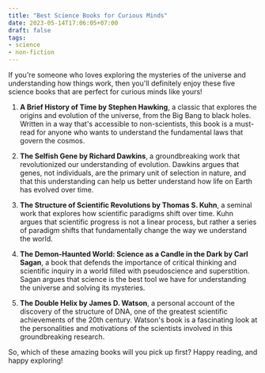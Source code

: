 ```yaml
---
title: "Best Science Books for Curious Minds"
date: 2023-05-14T17:06:05+07:00
draft: false
tags: 
- science
- non-fiction
---
```


If you're someone who loves exploring the mysteries of the universe and understanding how things work, then you'll definitely enjoy these five science books that are perfect for curious minds like yours!

1. **A Brief History of Time by Stephen Hawking**, a classic that explores the origins and evolution of the universe, from the Big Bang to black holes. Written in a way that's accessible to non-scientists, this book is a must-read for anyone who wants to understand the fundamental laws that govern the cosmos.

2. **The Selfish Gene by Richard Dawkins**, a groundbreaking work that revolutionized our understanding of evolution. Dawkins argues that genes, not individuals, are the primary unit of selection in nature, and that this understanding can help us better understand how life on Earth has evolved over time.

3. **The Structure of Scientific Revolutions by Thomas S. Kuhn**, a seminal work that explores how scientific paradigms shift over time. Kuhn argues that scientific progress is not a linear process, but rather a series of paradigm shifts that fundamentally change the way we understand the world.

4. **The Demon-Haunted World: Science as a Candle in the Dark by Carl Sagan**, a book that defends the importance of critical thinking and scientific inquiry in a world filled with pseudoscience and superstition. Sagan argues that science is the best tool we have for understanding the universe and solving its mysteries.

5. **The Double Helix by James D. Watson**, a personal account of the discovery of the structure of DNA, one of the greatest scientific achievements of the 20th century. Watson's book is a fascinating look at the personalities and motivations of the scientists involved in this groundbreaking research.

So, which of these amazing books will you pick up first? Happy reading, and happy exploring!